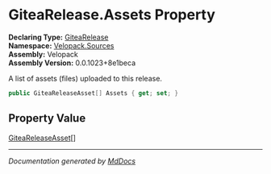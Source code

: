 ﻿<!--  
  <auto-generated>   
    The contents of this file were generated by a tool.  
    Changes to this file may be list if the file is regenerated  
  </auto-generated>   
-->

# GiteaRelease.Assets Property

**Declaring Type:** [GiteaRelease](../index.md)  
**Namespace:** [Velopack.Sources](../../index.md)  
**Assembly:** Velopack  
**Assembly Version:** 0.0.1023+8e1beca

 A list of assets (files) uploaded to this release. 

```csharp
public GiteaReleaseAsset[] Assets { get; set; }
```

## Property Value

[GiteaReleaseAsset](../../GiteaReleaseAsset/index.md)\[\]

___

*Documentation generated by [MdDocs](https://github.com/ap0llo/mddocs)*
